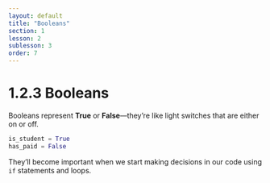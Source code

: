 ```yaml
---
layout: default
title: "Booleans"
section: 1
lesson: 2
sublesson: 3
order: 7
---
```


# 1.2.3 Booleans

Booleans represent **True** or **False**—they’re like light switches that are either on or off.

```python
is_student = True
has_paid = False
```

They’ll become important when we start making decisions in our code using `if` statements and loops.
